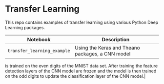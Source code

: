 # Transfer Learning

This repo contains examples of transfer learning using various Python Deep Learning packages.  

|Notebook|Description|
|--------|-----------|
|`transfer_learning_example`|Using the Keras and Theano packages, a CNN model 
is trained on the even digits of the MNIST data set.  After training the feature detection layers of the CNN model
are frozen and the model is then trained on the odd digits to update the classification layer of the CNN model.|

